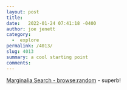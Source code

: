 ```yaml
---
layout: post
title:  
date:   2022-01-24 07:41:18 -0400
author: joe jenett
category:
  -  explore
permalink: /4013/
slug: 4013
summary: a cool starting point
comments: 
---
```

[Marginalia Search - browse:random](https://search.marginalia.nu/explore/random) - superb!


<a style="display:none;" href="https://brid.gy/publish/twitter"><small>(cross-posted to twitter)</small></a>
<data class="p-bridgy-omit-link" value="false"></data>